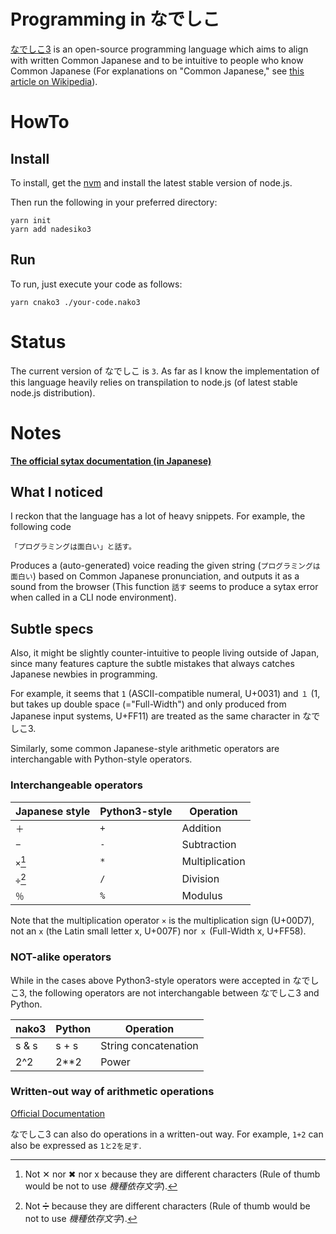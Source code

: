# Programming in なでしこ
[なでしこ3](https://github.com/kujirahand/nadesiko3) is an open-source programming language which aims to align with 
written Common Japanese and to be intuitive to people who know Common Japanese (For explanations on "Common Japanese," see 
[this article on Wikipedia](https://en.wikipedia.org/wiki/Japanese_language#Geographic_distribution)).

# HowTo
## Install
To install, get the [nvm](https://github.com/nvm-sh/nvm) and install the latest stable version of node.js.

Then run the following in your preferred directory:
```
yarn init
yarn add nadesiko3
```

## Run
To run, just execute your code as follows:

```
yarn cnako3 ./your-code.nako3
```

# Status
The current version of なでしこ is `3`.
As far as I know the implementation of this language heavily relies on transpilation to node.js (of latest stable node.js distribution).

# Notes
[**The official sytax documentation (in Japanese)**](https://nadesi.com/v3/doc/index.php?%E6%96%87%E6%B3%95&show)


## What I noticed
I reckon that the language has a lot of heavy snippets.
For example, the following code

`「プログラミングは面白い」と話す。`

Produces a (auto-generated) voice reading the given string (`プログラミングは面白い`) based on Common Japanese pronunciation,
and outputs it as a sound from the browser (This function `話す` seems to produce a sytax error when called in a CLI node environment).

## Subtle specs
Also, it might be slightly counter-intuitive to people living outside of Japan, since many features capture the subtle mistakes
that always catches Japanese newbies in programming.

For example, it seems that `1` (ASCII-compatible numeral, U+0031) and 
`１` (1, but takes up double space (="Full-Width") and only produced from Japanese input systems, U+FF11)
are treated as the same character in なでしこ3.

Similarly, some common Japanese-style arithmetic operators are interchangable with Python-style operators.

### Interchangeable operators

| Japanese style | Python3-style | Operation      |
| ---            | ---           | ---            |
| `＋`           | `+`           | Addition       |
| `−`            | `-`           | Subtraction    |
| `×`[^1]        | `*`           | Multiplication |
| `÷`[^2]        | `/`           | Division       |
| `％`           | `%`           | Modulus        |

Note that the multiplication operator `×` is the multiplication sign (U+00D7), not an `x` (the Latin small letter x, U+007F) nor `ｘ` 
(Full-Width x, U+FF58).


### NOT-alike operators
While in the cases above Python3-style operators were accepted in なでしこ3, the following operators are not interchangable between なでしこ3
and Python.

| nako3 | Python | Operation            |
| ---   | ---    | ---                  |
| s & s | s + s  | String concatenation |
| 2^2   | 2\*\*2 | Power                |

### Written-out way of arithmetic operations
[Official Documentation](https://nadesi.com/v3/doc/index.php?plugin_system%2F%E5%9B%9B%E5%89%87%E6%BC%94%E7%AE%97)

なでしこ3 can also do operations in a written-out way. For example,
`1+2` can also be expressed as `1と2を足す`.


[^1]: Not ✕ nor ✖ nor x because they are different characters (Rule of thumb would be not to use *機種依存文字*).
[^2]: Not ➗ because they are different characters (Rule of thumb would be not to use *機種依存文字*).
